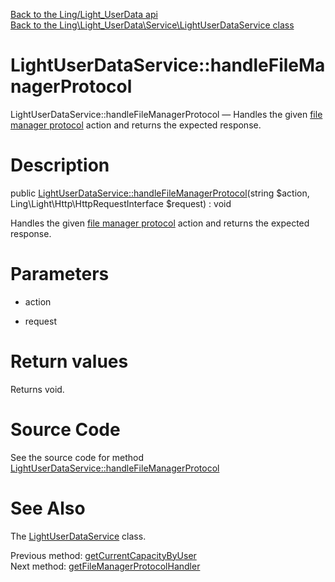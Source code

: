 [Back to the Ling/Light_UserData api](https://github.com/lingtalfi/Light_UserData/blob/master/doc/api/Ling/Light_UserData.md)<br>
[Back to the Ling\Light_UserData\Service\LightUserDataService class](https://github.com/lingtalfi/Light_UserData/blob/master/doc/api/Ling/Light_UserData/Service/LightUserDataService.md)


LightUserDataService::handleFileManagerProtocol
================



LightUserDataService::handleFileManagerProtocol — Handles the given [file manager protocol](https://github.com/lingtalfi/TheBar/blob/master/discussions/file-manager-protocol.md) action and returns the expected response.




Description
================


public [LightUserDataService::handleFileManagerProtocol](https://github.com/lingtalfi/Light_UserData/blob/master/doc/api/Ling/Light_UserData/Service/LightUserDataService/handleFileManagerProtocol.md)(string $action, Ling\Light\Http\HttpRequestInterface $request) : void




Handles the given [file manager protocol](https://github.com/lingtalfi/TheBar/blob/master/discussions/file-manager-protocol.md) action and returns the expected response.




Parameters
================


- action

    

- request

    


Return values
================

Returns void.








Source Code
===========
See the source code for method [LightUserDataService::handleFileManagerProtocol](https://github.com/lingtalfi/Light_UserData/blob/master/Service/LightUserDataService.php#L1185-L1189)


See Also
================

The [LightUserDataService](https://github.com/lingtalfi/Light_UserData/blob/master/doc/api/Ling/Light_UserData/Service/LightUserDataService.md) class.

Previous method: [getCurrentCapacityByUser](https://github.com/lingtalfi/Light_UserData/blob/master/doc/api/Ling/Light_UserData/Service/LightUserDataService/getCurrentCapacityByUser.md)<br>Next method: [getFileManagerProtocolHandler](https://github.com/lingtalfi/Light_UserData/blob/master/doc/api/Ling/Light_UserData/Service/LightUserDataService/getFileManagerProtocolHandler.md)<br>

